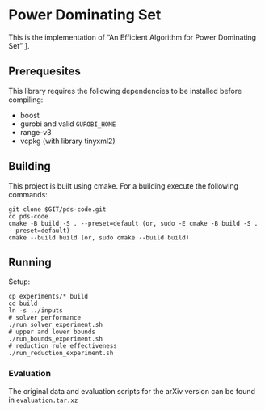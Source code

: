 # Power Dominating Set
This is the implementation of “An Efficient Algorithm for Power Dominating Set” [1].

## Prerequesites
This library requires the following dependencies to be installed before compiling:
* boost
* gurobi and valid `GUROBI_HOME`
* range-v3
* vcpkg (with library tinyxml2)

## Building
This project is built using cmake.
For a building execute the following commands:
```
git clone $GIT/pds-code.git
cd pds-code
cmake -B build -S . --preset=default (or, sudo -E cmake -B build -S . --preset=default)
cmake --build build (or, sudo cmake --build build)
```

## Running
Setup:
```
cp experiments/* build
cd build
ln -s ../inputs
# solver performance
./run_solver_experiment.sh
# upper and lower bounds
./run_bounds_experiment.sh
# reduction rule effectiveness
./run_reduction_experiment.sh
```

### Evaluation
The original data and evaluation scripts for the arXiv version can be found in `evaluation.tar.xz`

[1]: https://arxiv.org/abs/2306.09870
